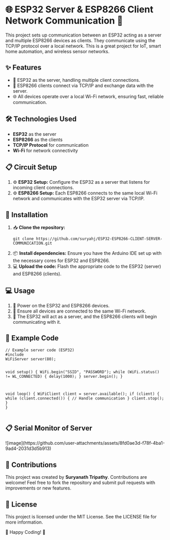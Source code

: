 <!DOCTYPE html>
<html lang="en">
    
<h1>🌐 ESP32 Server & ESP8266 Client Network Communication 🔌</h1>

<p>This project sets up communication between an ESP32 acting as a server and multiple ESP8266 devices as clients. They communicate using the TCP/IP protocol over a local network. This is a great project for IoT, smart home automation, and wireless sensor networks.</p>

<h2 class="emoji">✨ Features</h2>
<ul>
    <li>📡 ESP32 as the server, handling multiple client connections.</li>
    <li>🔄 ESP8266 clients connect via TCP/IP and exchange data with the server.</li>
    <li>🌐 All devices operate over a local Wi-Fi network, ensuring fast, reliable communication.</li>
</ul>

<h2 class="emoji">🛠️ Technologies Used</h2>
<ul>
    <li><strong>ESP32</strong> as the server</li>
    <li><strong>ESP8266</strong> as the clients</li>
    <li><strong>TCP/IP Protocol</strong> for communication</li>
    <li><strong>Wi-Fi</strong> for network connectivity</li>
</ul>

<h2 class="emoji">📋 Circuit Setup</h2>
<ol>
    <li>⚙️ <strong>ESP32 Setup:</strong> Configure the ESP32 as a server that listens for incoming client connections.</li>
    <li>⚙️ <strong>ESP8266 Setup:</strong> Each ESP8266 connects to the same local Wi-Fi network and communicates with the ESP32 server via TCP/IP.</li>
</ol>

<h2 class="emoji">🚀 Installation</h2>
<ol>
    <li>📥 <strong>Clone the repository:</strong>
        <pre><code>git clone https://github.com/suryahj/ESP32-ESP8266-CLIENT-SERVER-COMMUNICATION.git</code></pre>
    </li>
    <li>📦 <strong>Install dependencies:</strong> Ensure you have the Arduino IDE set up with the necessary cores for ESP32 and ESP8266.</li>
    <li>💻 <strong>Upload the code:</strong> Flash the appropriate code to the ESP32 (server) and ESP8266 (clients).</li>
</ol>

<h2 class="emoji">💻 Usage</h2>
<ol>
    <li>🔌 Power on the ESP32 and ESP8266 devices.</li>
    <li>📶 Ensure all devices are connected to the same Wi-Fi network.</li>
    <li>🔄 The ESP32 will act as a server, and the ESP8266 clients will begin communicating with it.</li>
</ol>

<h2 class="emoji">📄 Example Code</h2>
<pre><code>// Example server code (ESP32)
#include <WiFi.h>
WiFiServer server(80);

void setup() {
  WiFi.begin("SSID", "PASSWORD");
  while (WiFi.status() != WL_CONNECTED) {
    delay(1000);
  }
  server.begin();
}

void loop() {
  WiFiClient client = server.available();
  if (client) {
    while (client.connected()) {
      // Handle communication
    }
    client.stop();
  }
}
</code></pre>

<h2 class="emoji">📋 Serial Monitor of Server</h2>
![image](https://github.com/user-attachments/assets/8fd0ae3d-f78f-4ba1-9ad4-2031d3d5b913)



<h2 class="emoji">🙌 Contributions</h2>
<p>This project was created by <strong>Suryanath Tripathy</strong>. Contributions are welcome! Feel free to fork the repository and submit pull requests with improvements or new features.</p>

<h2 class="emoji">📜 License</h2>
<p>This project is licensed under the MIT License. See the LICENSE file for more information.</p>

<footer>
    <p>🚀 Happy Coding! 🌟</p>
</footer>

</body>
</html>
